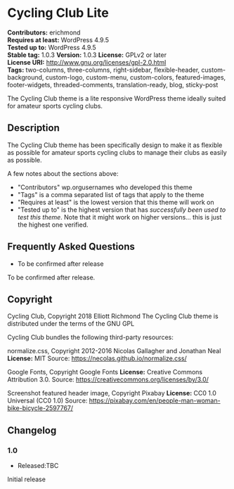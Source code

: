 # Cycling Club Lite

**Contributors:** erichmond  
**Requires at least:** WordPress 4.9.5  
**Tested up to:** WordPress 4.9.5  
**Stable tag:** 1.0.3 
**Version:** 1.0.3
**License:** GPLv2 or later  
**License URI:** http://www.gnu.org/licenses/gpl-2.0.html  
**Tags:** two-columns, three-columns, right-sidebar, flexible-header, custom-background, custom-logo, custom-menu, custom-colors, featured-images, footer-widgets, threaded-comments, translation-ready, blog, sticky-post

The Cycling Club theme is a lite responsive WordPress theme ideally suited for amateur sports cycling clubs.

## Description

The Cycling Club theme has been specifically design to make it as flexible as possible for amateur sports cycling clubs to manage their clubs as easily as possible. 
 
A few notes about the sections above:
 
*   "Contributors" wp.orgusernames who developed this theme
*   "Tags" is a comma separated list of tags that apply to the theme
*   "Requires at least" is the lowest version that this theme will work on
*   "Tested up to" is the highest version that has *successfully been used to test this theme*. Note that it might work on
higher versions... this is just the highest one verified.


## Frequently Asked Questions

* To be confirmed after release
 
To be confirmed after release.


## Copyright

Cycling Club, Copyright 2018 Elliott Richmond
The Cycling Club theme is distributed under the terms of the GNU GPL

Cycling Club bundles the following third-party resources:

normalize.css, Copyright 2012-2016 Nicolas Gallagher and Jonathan Neal
**License:** MIT
Source: https://necolas.github.io/normalize.css/

Google Fonts, Copyright Google Fonts
**License:**  Creative Commons Attribution 3.0.
Source: https://creativecommons.org/licenses/by/3.0/

Screenshot featured header image, Copyright Pixabay
**License:** CC0 1.0 Universal (CC0 1.0) 
Source: https://pixabay.com/en/people-man-woman-bike-bicycle-2597767/

## Changelog

### 1.0
* Released:TBC

Initial release
